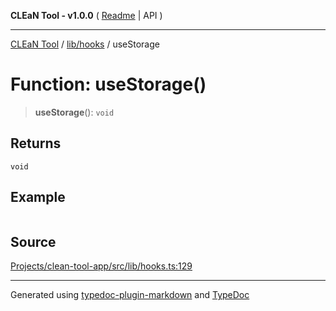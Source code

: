 **CLEaN Tool - v1.0.0** ( [Readme](../../../README.md) \| API )

***

[CLEaN Tool](../../../modules.md) / [lib/hooks](../README.md) / useStorage

# Function: useStorage()

> **useStorage**(): `void`

## Returns

`void`

## Example

```ts

```

## Source

[Projects/clean-tool-app/src/lib/hooks.ts:129](https://github.com/yuckyh/clean-tool-app/)

***

Generated using [typedoc-plugin-markdown](https://www.npmjs.com/package/typedoc-plugin-markdown) and [TypeDoc](https://typedoc.org/)
